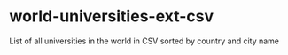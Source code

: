 # world-universities-ext-csv
List of all universities in the world in CSV sorted by country and city name
